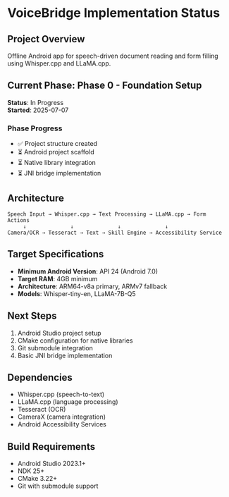 # VoiceBridge Implementation Status

## Project Overview
Offline Android app for speech-driven document reading and form filling using Whisper.cpp and LLaMA.cpp.

## Current Phase: Phase 0 - Foundation Setup
**Status**: In Progress  
**Started**: 2025-07-07  

### Phase Progress
- ✅ Project structure created
- ⏳ Android project scaffold
- ⏳ Native library integration
- ⏳ JNI bridge implementation

## Architecture
```
Speech Input → Whisper.cpp → Text Processing → LLaMA.cpp → Form Actions
     ↓              ↓              ↓              ↓
Camera/OCR → Tesseract → Text → Skill Engine → Accessibility Service
```

## Target Specifications
- **Minimum Android Version**: API 24 (Android 7.0)
- **Target RAM**: 4GB minimum
- **Architecture**: ARM64-v8a primary, ARMv7 fallback
- **Models**: Whisper-tiny-en, LLaMA-7B-Q5

## Next Steps
1. Android Studio project setup
2. CMake configuration for native libraries
3. Git submodule integration
4. Basic JNI bridge implementation

## Dependencies
- Whisper.cpp (speech-to-text)
- LLaMA.cpp (language processing)
- Tesseract (OCR)
- CameraX (camera integration)
- Android Accessibility Services

## Build Requirements
- Android Studio 2023.1+
- NDK 25+
- CMake 3.22+
- Git with submodule support